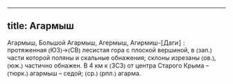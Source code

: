 
---
title: Агармыш
---
Агармыш, Большой Агармыш, Агермыш, Агирмиш-⟦Даги⟧
: протяженная ⦅ЮЗ⦆→⦅СВ⦆ лесистая гора с плоской вершиной, в ⦅зап.⦆ части которой поляны и скальные обнажения; склоны изрезаны ⦅ов.⦆, ⦅юж.⦆ частично обнажен. В 4 км к ⦅ЗСЗ⦆ от центра Старого Крыма – ⦅тюрк.⦆ агармыш – седой; ⦅ср.⦆ ⦅рпл.⦆ агарма.
